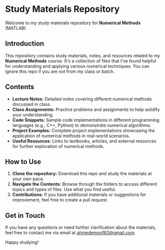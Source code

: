 # Study Materials Repository

Welcome to my study materials repository for **Numerical Methods** (MATLAB)

## Introduction

This repository contains study materials, notes, and resources related to my **Numerical Methods** course. It's a collection of files that I've found helpful for understanding and applying various numerical techniques. You can ignore this repo if you are not from my class or batch.

## Contents

- **Lecture Notes:** Detailed notes covering different numerical methods discussed in class.
- **Class Assignments:** Practice problems and assignments to help solidify your understanding.
- **Code Snippets:** Sample code implementations in different programming languages (e.g., C++, Python) to demonstrate numerical algorithms.
- **Project Examples:** Complete project implementations showcasing the application of numerical methods in real-world scenarios.
- **Useful Resources:** Links to textbooks, articles, and external resources for further exploration of numerical methods.

## How to Use

1. **Clone the repository:** Download this repo and study the materials at your own pace.
2. **Navigate the Contents:** Browse through the folders to access different topics and types of files. Use what you find useful.
3. **Contributions:** If you have additional materials or suggestions for improvement, feel free to create a pull request.

## Get in Touch

If you have any questions or need further clarification about the materials, feel free to contact me via email at ahmedemon183@gmail.com.

Happy studying!
